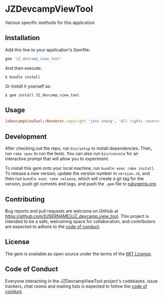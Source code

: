 # JZDevcampViewTool

Various specific methods for this application

## Installation

Add this line to your application's Gemfile:

```ruby
gem 'JZ_devcamp_view_tool'
```

And then execute:

    $ bundle install

Or install it yourself as:

    $ gem install JZ_devcamp_view_tool

## Usage

```ruby
JzDevcampViewTool::Renderer.copyright 'jenn zhang', 'All rights reserved'
```

## Development

After checking out the repo, run `bin/setup` to install dependencies. Then, run `rake spec` to run the tests. You can also run `bin/console` for an interactive prompt that will allow you to experiment.

To install this gem onto your local machine, run `bundle exec rake install`. To release a new version, update the version number in `version.rb`, and then run `bundle exec rake release`, which will create a git tag for the version, push git commits and tags, and push the `.gem` file to [rubygems.org](https://rubygems.org).

## Contributing

Bug reports and pull requests are welcome on GitHub at https://github.com/[USERNAME]/JZ_devcamp_view_tool. This project is intended to be a safe, welcoming space for collaboration, and contributors are expected to adhere to the [code of conduct](https://github.com/[USERNAME]/JZ_devcamp_view_tool/blob/master/CODE_OF_CONDUCT.md).


## License

The gem is available as open source under the terms of the [MIT License](https://opensource.org/licenses/MIT).

## Code of Conduct

Everyone interacting in the JZDevcampViewTool project's codebases, issue trackers, chat rooms and mailing lists is expected to follow the [code of conduct](https://github.com/[USERNAME]/JZ_devcamp_view_tool/blob/master/CODE_OF_CONDUCT.md).
